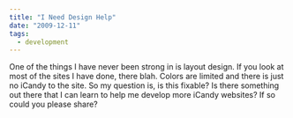 ```yaml
---
title: "I Need Design Help"
date: "2009-12-11"
tags:
  - development
---
```


One of the things I have never been strong in is layout design. If you look at most of the sites I have done, there blah. Colors are limited and there is just no iCandy to the site. So my question is, is this fixable? Is there something out there that I can learn to help me develop more iCandy websites? If so could you please share?
